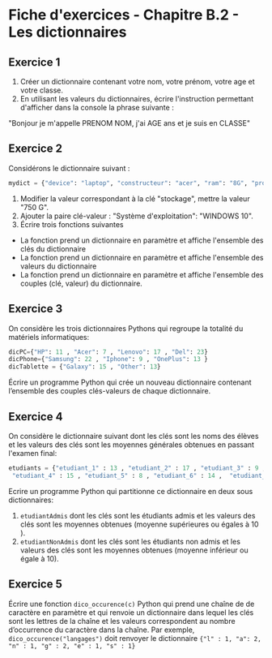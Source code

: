 # Fiche d'exercices - **Chapitre B.2 - Les dictionnaires**

## Exercice 1
1. Créer un dictionnaire contenant votre nom, votre prénom, votre age et votre classe.
2. En utilisant les valeurs du dictionnaires, écrire l'instruction permettant d'afficher dans la console la phrase suivante : 

"Bonjour je m'appelle PRENOM NOM, j'ai AGE ans et je suis en CLASSE"

## Exercice 2
Considérons le dictionnaire suivant :
```python 
mydict = {"device": "laptop", "constructeur": "acer", "ram": "8G", "processeur": "Intel core i5", "stockage": "500 G"}
```

1. Modifier la valeur correspondant à la clé "stockage", mettre la valeur "750 G".
2. Ajouter la paire clé-valeur : "Système d'exploitation": "WINDOWS 10".
3. Écrire trois fonctions suivantes
- La fonction prend un dictionnaire en paramètre et affiche l'ensemble des clés du dictionnaire
- La fonction prend un dictionnaire en paramètre et affiche l'ensemble des valeurs du dictionnaire
- La fonction prend un dictionnaire en paramètre et affiche l'ensemble des couples (clé, valeur) du dictionnaire.

## Exercice 3
On considère les trois dictionnaires Pythons qui regroupe la totalité du matériels informatiques:

```python
dicPC={"HP": 11 , "Acer": 7 , "Lenovo": 17 , "Del": 23}
dicPhone={"Samsung": 22 , "Iphone": 9 , "OnePlus": 13 }
dicTablette = {"Galaxy": 15 , "Other": 13}
```

Écrire un programme Python qui crée un nouveau dictionnaire contenant l’ensemble des couples clés-valeurs de chaque dictionnaire.

## Exercice 4
On considère le dictionnaire suivant dont les clés sont les noms des élèves et les valeurs des clés sont les moyennes générales obtenues en passant l'examen final:
```python
etudiants = {"etudiant_1" : 13 , "etudiant_2" : 17 , "etudiant_3" : 9 ,
 "etudiant_4" : 15 , "etudiant_5" : 8 , "etudiant_6" : 14 ,  "etudiant_7" : 16 , "etudiant_8" : 12 , "etudiant_9" : 13 ,  "etudiant_10" : 15 , "etudiant_11" : 14 , "etudiant_112" : 9 ,  "etudiant_13" : 10 , "etudiant_14" : 12 , "etudiant_15" : 13 ,  "etudiant_16" : 7 , "etudiant_17" : 12 , "etudiant_18" : 15 ,  "etudiant_19" : 9 , "etudiant_20" : 17 }
```
Ecrire un programme Python qui partitionne ce dictionnaire en deux sous dictionnaires:
1.	```etudiantAdmis``` dont les clés sont les étudiants admis et les valeurs des clés sont les moyennes obtenues (moyenne supérieures ou égales à 10 ).
2.	```etudiantNonAdmis``` dont les clés sont les étudiants non admis et les valeurs des clés sont les moyennes obtenues (moyenne inférieur ou égale à 10).

## Exercice 5
Écrire une fonction ```dico_occurence(c)``` Python qui prend une chaîne de de caractère en paramètre et qui renvoie un dictionnaire dans lequel les clés sont les lettres de la chaîne et les valeurs correspondent au nombre d’occurrence du caractère dans la chaîne.
Par exemple, ```dico_occurence("langages")``` doit renvoyer le dictionnaire ```{"l" : 1, "a": 2, "n" : 1, "g" : 2, "e" : 1, "s" : 1}```